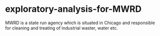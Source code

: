 # exploratory-analysis-for-MWRD
MWRD is a state run agency which is situated in Chicago and responsible for cleaning and treating of industrial waster, water etc.
